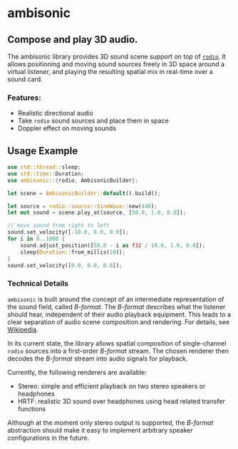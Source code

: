 # ambisonic

## Compose and play 3D audio.

The ambisonic library provides 3D sound scene support on top of [`rodio`](https://crates.io/crates/rodio).
It allows positioning and moving sound sources freely in 3D space around a virtual listener,
and playing the resulting spatial mix in real-time over a sound card.

### Features:
- Realistic directional audio
- Take `rodio` sound sources and place them in space
- Doppler effect on moving sounds

## Usage Example

```rust
use std::thread::sleep;
use std::time::Duration;
use ambisonic::{rodio, AmbisonicBuilder};

let scene = AmbisonicBuilder::default().build();

let source = rodio::source::SineWave::new(440);
let mut sound = scene.play_at(source, [50.0, 1.0, 0.0]);

// move sound from right to left
sound.set_velocity([-10.0, 0.0, 0.0]);
for i in 0..1000 {
    sound.adjust_position([50.0 - i as f32 / 10.0, 1.0, 0.0]);
    sleep(Duration::from_millis(10));
}
sound.set_velocity([0.0, 0.0, 0.0]);
```

### Technical Details

`ambisonic` is built around the concept of an intermediate representation of the sound field,
called *B-format*. The *B-format* describes what the listener should hear, independent of
their audio playback equipment. This leads to a clear separation of audio scene composition and
rendering. For details, see [Wikipedia](https://en.wikipedia.org/wiki/Ambisonics).

In its current state, the library allows spatial composition of single-channel `rodio` sources
into a first-order *B-format* stream. The chosen renderer then decodes the *B-format* stream
into audio signals for playback.

Currently, the following renderers are available:

- Stereo: simple and efficient playback on two stereo speakers or headphones
- HRTF: realistic 3D sound over headphones using head related transfer functions

Although at the moment only stereo output is supported, the *B-format* abstraction should make
it easy to implement arbitrary speaker configurations in the future.
